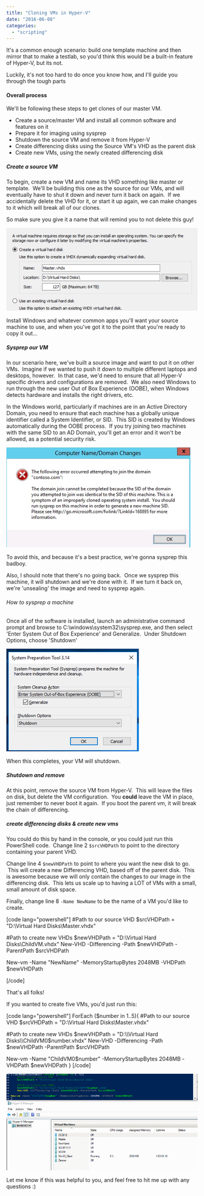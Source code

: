 ```yaml
---
title: "Cloning VMs in Hyper-V"
date: "2016-06-08"
categories: 
  - "scripting"
---
```


It's a common enough scenario: build one template machine and then mirror that to make a testlab, so you'd think this would be a built-in feature of Hyper-V, but its not.

Luckily, it's not too hard to do once you know how, and I'll guide you through the tough parts

#### Overall process

We'll be following these steps to get clones of our master VM.

- Create a source/master VM and install all common software and features on it
- Prepare it for imaging using sysprep
- Shutdown the source VM and remove it from Hyper-V
- Create differencing disks using the Source VM's VHD as the parent disk
- Create new VMs, using the newly created differencing disk

##### Create a source VM

To begin, create a new VM and name its VHD something like master or template.  We'll be building this one as the source for our VMs, and will eventually have to shut it down and never turn it back on again.  If we accidentally delete the VHD for it, or start it up again, we can make changes to it which will break all of our clones.

So make sure you give it a name that will remind you to not delete this guy!

[![master](images/master.png)](https://foxdeploy.files.wordpress.com/2016/06/master.png)

Install Windows and whatever common apps you'll want your source machine to use, and when you've got it to the point that you're ready to copy it out...

##### Sysprep our VM

In our scenario here, we've built a source image and want to put it on other VMs.  Imagine if we wanted to push it down to multiple different laptops and desktops, however.  In that case, we'd need to ensure that all Hyper-V specific drivers and configurations are removed.  We also need Windows to run through the new user Out of Box Experience (OOBE), when Windows detects hardware and installs the right drivers, etc.

In the Windows world, particularly if machines are in an Active Directory Domain, you need to ensure that each machine has a globally unique identifier called a System Identifier, or SID.  This SID is created by Windows automatically during the OOBE process.  If you try joining two machines with the same SID to an AD Domain, you'll get an error and it won't be allowed, as a potential security risk.

[![duplicateSID](images/duplicatesid.png)](https://foxdeploy.files.wordpress.com/2016/06/duplicatesid.png)

To avoid this, and because it's a best practice, we're gonna sysprep this badboy.

Also, I should note that there's no going back.  Once we sysprep this machine, it will shutdown and we're done with it.  If we turn it back on, we're 'unsealing' the image and need to sysprep again.

###### How to sysprep a machine

Once all of the software is installed, launch an administrative command prompt and browse to C:\\windows\\system32\\sysprep.exe, and then select 'Enter System Out of Box Experience' and Generalize.  Under Shutdown Options, choose 'Shutdown'

[![sysprep](images/sysprep.png)](https://foxdeploy.files.wordpress.com/2016/06/sysprep.png)

When this completes, your VM will shutdown.

##### Shutdown and remove

At this point, remove the source VM from Hyper-V.  This will leave the files on disk, but delete the VM configuration.  You **could** leave the VM in place, just remember to never boot it again.  If you boot the parent vm, it will break the chain of differencing.

##### create differencing disks & create new vms

You could do this by hand in the console, or you could just run this PowerShell code.  Change line 2 `$srcVHDPath` to point to the directory containing your parent VHD.

Change line 4 `$newVHDPath` to point to where you want the new disk to go.  This will create a new Differencing VHD, based off of the parent disk.  This is awesome because we will only contain the changes to our image in the differencing disk.  This lets us scale up to having a LOT of VMs with a small, small amount of disk space.

Finally, change line 8 `-Name NewName` to be the name of a VM you'd like to create.

\[code lang="powershell"\] #Path to our source VHD $srcVHDPath = "D:\\Virtual Hard Disks\\Master.vhdx"

#Path to create new VHDs $newVHDPath = "D:\\Virtual Hard Disks\\ChildVM.vhdx" New-VHD -Differencing -Path $newVHDPath -ParentPath $srcVHDPath

New-vm -Name "NewName" -MemoryStartupBytes 2048MB -VHDPath $newVHDPath

\[/code\]

That's all folks!

If you wanted to create five VMs, you'd just run this:

\[code lang="powershell"\] ForEach ($number in 1..5){ #Path to our source VHD $srcVHDPath = "D:\\Virtual Hard Disks\\Master.vhdx"

#Path to create new VHDs $newVHDPath = "D:\\Virtual Hard Disks\\ChildVM0$number.vhdx" New-VHD -Differencing -Path $newVHDPath -ParentPath $srcVHDPath

New-vm -Name "ChildVM0$number" -MemoryStartupBytes 2048MB -VHDPath $newVHDPath } \[/code\]

[![FiveVmsinFiveSecs](images/fivevmsinfivesecs.gif)](https://foxdeploy.files.wordpress.com/2016/06/fivevmsinfivesecs.gif)

Let me know if this was helpful to you, and feel free to hit me up with any questions :)
